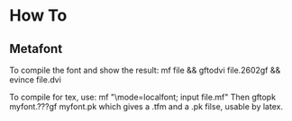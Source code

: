 # How To

## Metafont


To compile the font and show the result:
    mf file && gftodvi file.2602gf && evince file.dvi

To compile for tex, use:
    mf "\mode=localfont; input file.mf"
Then
    gftopk myfont.???gf myfont.pk
which gives a .tfm and a .pk filse, usable by latex.


